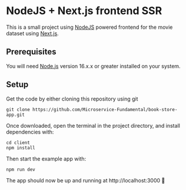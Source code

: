 # NodeJS + Next.js frontend SSR

This is a small project using [NodeJS](https://nodejs.org/en/) powered frontend for the movie dataset using [Next.js](https://github.com/zeit/next.js/).

## Prerequisites

You will need [Node.js](https://nodejs.org) version 16.x.x or greater installed on your system.

## Setup

Get the code by either cloning this repository using git

```
git clone https://github.com/Microservice-Fundamental/book-store-app.git
```

Once downloaded, open the terminal in the project directory, and install dependencies with:

```
cd client
npm install
```

Then start the example app with:

```
npm run dev
```

The app should now be up and running at http://localhost:3000 🚀
